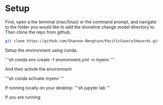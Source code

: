 # Setup

First, open a the terminal (mac/linux) or the command prompt, and navigate to the folder you would like to add the shoreline change model directory to. Then clone the repo from github:

```sh
git clone https://github.com/Shannon-Bengtson/PacificCoastalHazards.git
```

Setup the environment using conda.

'''sh
conda env create -f environment.yml -n myenv
'''

And then activte the environment

'''sh
conda activate myenv
'''

If running locally on your desktop:
'''sh
jupyter lab
'''

If you are running 